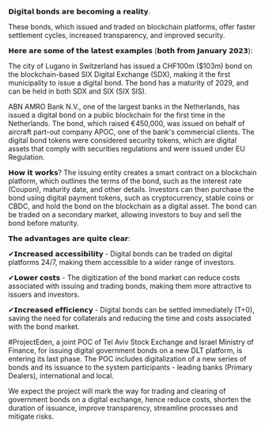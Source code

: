 𝗗𝗶𝗴𝗶𝘁𝗮𝗹 𝗯𝗼𝗻𝗱𝘀 𝗮𝗿𝗲 𝗯𝗲𝗰𝗼𝗺𝗶𝗻𝗴 𝗮 𝗿𝗲𝗮𝗹𝗶𝘁𝘆.

These bonds, which issued and traded on blockchain platforms, offer faster settlement cycles, increased transparency, and improved security.

𝗛𝗲𝗿𝗲 𝗮𝗿𝗲 𝘀𝗼𝗺𝗲 𝗼𝗳 𝘁𝗵𝗲 𝗹𝗮𝘁𝗲𝘀𝘁 𝗲𝘅𝗮𝗺𝗽𝗹𝗲𝘀 (𝗯𝗼𝘁𝗵 𝗳𝗿𝗼𝗺 𝗝𝗮𝗻𝘂𝗮𝗿𝘆 𝟮𝟬𝟮𝟯):

The city of Lugano in Switzerland has issued a CHF100m ($103m) bond on the blockchain-based SIX Digital Exchange (SDX), making it the first municipality to issue a
digital bond. The bond has a maturity of 2029, and can be held in both SDX and SIX (SIX SIS).

ABN AMRO Bank N.V., one of the largest banks in the Netherlands, has issued a digital bond on a public blockchain for the first time in the Netherlands. The bond, 
which raised €450,000, was issued on behalf of aircraft part-out company APOC, one of the bank's commercial clients. The digital bond tokens were considered security 
tokens, which are digital assets that comply with securities regulations and were issued under EU Regulation.

𝗛𝗼𝘄 𝗶𝘁 𝘄𝗼𝗿𝗸𝘀?
The issuing entity creates a smart contract on a blockchain platform, which outlines the terms of the bond, such as the interest rate (Coupon), maturity date, and other
details. Investors can then purchase the bond using digital payment tokens, such as cryptocurrency, stable coins or CBDC, and hold the bond on the blockchain as a digital asset. The bond can be traded on a secondary market, allowing investors to buy and sell the bond before maturity.

𝗧𝗵𝗲 𝗮𝗱𝘃𝗮𝗻𝘁𝗮𝗴𝗲𝘀 𝗮𝗿𝗲 𝗾𝘂𝗶𝘁𝗲 𝗰𝗹𝗲𝗮𝗿:

✔𝗜𝗻𝗰𝗿𝗲𝗮𝘀𝗲𝗱 𝗮𝗰𝗰𝗲𝘀𝘀𝗶𝗯𝗶𝗹𝗶𝘁𝘆 - Digital bonds can be traded on digital platforms 24/7, making them accessible to a wider range of investors.

✔𝗟𝗼𝘄𝗲𝗿 𝗰𝗼𝘀𝘁𝘀 - The digitization of the bond market can reduce costs associated with issuing and trading bonds, making them more attractive to issuers and investors.

✔𝗜𝗻𝗰𝗿𝗲𝗮𝘀𝗲𝗱 𝗲𝗳𝗳𝗶𝗰𝗶𝗲𝗻𝗰𝘆 - Digital bonds can be settled immediately (T+0), saving the need for collaterals and reducing the time and costs associated with the bond market.

#ProjectEden, a joint POC of Tel Aviv Stock Exchange and Israel Ministry of Finance, for issuing digital government bonds on a new DLT platform, is entering its last
phase.
The POC includes digitalization of a new series of bonds and its issuance to the system participants - leading banks (Primary Dealers), international and local.

We expect the project will mark the way for trading and clearing of government bonds on a digital exchange, hence reduce costs, shorten the duration of issuance,
improve transparency, streamline processes and mitigate risks.
